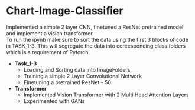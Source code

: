 # Chart-Image-Classifier

Implemented a simple 2 layer CNN, finetuned a ResNet pretrained model and implement a vision transformer.  
To run the ipynb make sure to sort the data using the first 3 blocks of code in TASK_1-3. This will segregate the data into coreesponding class folders which is a requirement of Pytorch.

- __Task_1-3__ 
  - Loading and Sorting data into ImageFolders
  - Training a simple 2 Layer Convolutional Network
  - Finetuning a pretrained ResNet - 50
- __Transformer__
  - Implemented Vision Transformer with 2 Multi Head Attention Layers
  - Experimented with GANs

